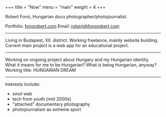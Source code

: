 +++
title = "Now"
menu = "main"
weight = 4
+++

Robert Fonó, Hungarian docu photographer/photojournalist.

Portfolio: [fonorobert.com](https://fonorobert.com)
Email: [robert@fonorobert.com](mailto:robert@fonorobert.com)

---

Living in Budapest, XII. district. Working freelance, mainly website building. Current main project is a web app for an educational project.

---

Working on ongoing project about Hungary and my Hungarian identity. What it means for me to be Hungarian? What *is* being Hungarian, anyway? Working title: HUNGARIAN DREAM

---

Interests include:
- smol web
- tech from youth (mid 2000s)
- "attached" documentary photography
- photojournalism as extreme sport